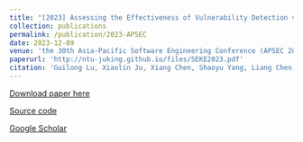 ```yaml
---
title: "[2023] Assessing the Effectiveness of Vulnerability Detection via Prompt Tuning: An Empirical Study"
collection: publications
permalink: /publication/2023-APSEC
date: 2023-12-09
venue: 'the 30th Asia-Pacific Software Engineering Conference (APSEC 2023) —— CCF C'
paperurl: 'http://ntu-juking.github.io/files/SEKE2023.pdf'
citation: 'Guilong Lu, Xiaolin Ju, Xiang Chen, Shaoyu Yang, Liang Chen, and Hao Shen. "Assessing the Effectiveness of Vulnerability Detection via Prompt Tuning: An Empirical Study". the 30th Asia-Pacific Software Engineering Conference (APSEC 2023), Seoul, Korea, December 4--7, 2023.'
---
```



[Download paper here](http://ntu-juking.github.io/files/APSEC2023.pdf)

[Source code](https://github.com/syhstudy/AT_Empirical_Study)

[Google Scholar](https://scholar.google.com/scholar?q=An+Empirical+Study+of+Adversarial+Training+in+Code+Comment+Generation.)
